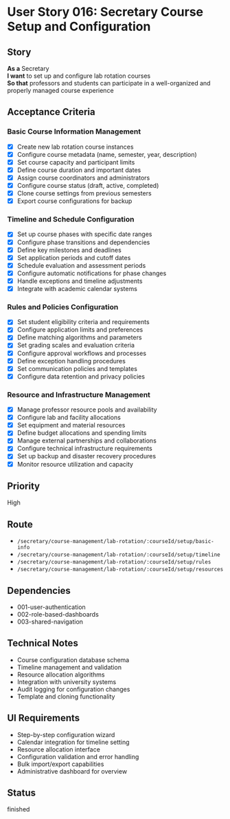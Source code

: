 # User Story 016: Secretary Course Setup and Configuration

## Story
**As a** Secretary  
**I want** to set up and configure lab rotation courses  
**So that** professors and students can participate in a well-organized and properly managed course experience

## Acceptance Criteria

### Basic Course Information Management
- [x] Create new lab rotation course instances
- [x] Configure course metadata (name, semester, year, description)
- [x] Set course capacity and participant limits
- [x] Define course duration and important dates
- [x] Assign course coordinators and administrators
- [x] Configure course status (draft, active, completed)
- [x] Clone course settings from previous semesters
- [x] Export course configurations for backup

### Timeline and Schedule Configuration
- [x] Set up course phases with specific date ranges
- [x] Configure phase transitions and dependencies
- [x] Define key milestones and deadlines
- [x] Set application periods and cutoff dates
- [x] Schedule evaluation and assessment periods
- [x] Configure automatic notifications for phase changes
- [x] Handle exceptions and timeline adjustments
- [x] Integrate with academic calendar systems

### Rules and Policies Configuration
- [x] Set student eligibility criteria and requirements
- [x] Configure application limits and preferences
- [x] Define matching algorithms and parameters
- [x] Set grading scales and evaluation criteria
- [x] Configure approval workflows and processes
- [x] Define exception handling procedures
- [x] Set communication policies and templates
- [x] Configure data retention and privacy policies

### Resource and Infrastructure Management
- [x] Manage professor resource pools and availability
- [x] Configure lab and facility allocations
- [x] Set equipment and material resources
- [x] Define budget allocations and spending limits
- [x] Manage external partnerships and collaborations
- [x] Configure technical infrastructure requirements
- [x] Set up backup and disaster recovery procedures
- [x] Monitor resource utilization and capacity

## Priority
High

## Route
- `/secretary/course-management/lab-rotation/:courseId/setup/basic-info`
- `/secretary/course-management/lab-rotation/:courseId/setup/timeline`
- `/secretary/course-management/lab-rotation/:courseId/setup/rules`
- `/secretary/course-management/lab-rotation/:courseId/setup/resources`

## Dependencies
- 001-user-authentication
- 002-role-based-dashboards
- 003-shared-navigation

## Technical Notes
- Course configuration database schema
- Timeline management and validation
- Resource allocation algorithms
- Integration with university systems
- Audit logging for configuration changes
- Template and cloning functionality

## UI Requirements
- Step-by-step configuration wizard
- Calendar integration for timeline setting
- Resource allocation interface
- Configuration validation and error handling
- Bulk import/export capabilities
- Administrative dashboard for overview

## Status
finished